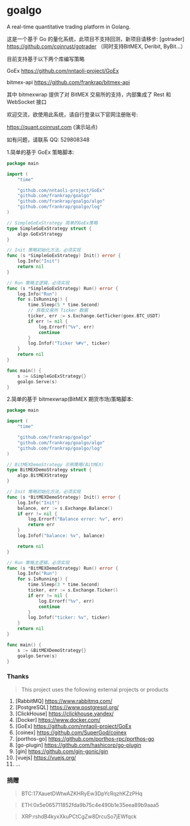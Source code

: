# goalgo

A real-time quantitative trading platform in Golang.

这是一个基于 Go 的量化系统，此项目不支持回测，新项目请移步: 
[gotrader] https://github.com/coinrust/gotrader （同时支持BitMEX, Deribit, ByBit...）

目前支持基于以下两个库编写策略

GoEx https://github.com/nntaoli-project/GoEx

bitmex-api https://github.com/frankrap/bitmex-api

其中 bitmexwrap 提供了对 BitMEX 交易所的支持，内部集成了 Rest 和 WebSocket 接口

欢迎交流，欲使用此系统，请自行登录以下官网注册账号:

https://quant.coinrust.com (演示站点)

如有问题，请联系 QQ: 529808348

1.简单的基于 GoEx 策略脚本:

```go
package main

import (
	"time"

	"github.com/nntaoli-project/GoEx"
	"github.com/frankrap/goalgo"
	"github.com/frankrap/goalgo/algo"
	"github.com/frankrap/goalgo/log"
)

// SimpleGoExStrategy 简单的GoEx策略
type SimpleGoExStrategy struct {
	algo.GoExStrategy
}

// Init 策略初始化方法，必须实现
func (s *SimpleGoExStrategy) Init() error {
	log.Info("Init")
	return nil
}

// Run 策略主逻辑，必须实现
func (s *SimpleGoExStrategy) Run() error {
	log.Info("Run")
	for s.IsRunning() {
		time.Sleep(5 * time.Second)
		// 获取交易所 Ticker 数据
		ticker, err := s.Exchange.GetTicker(goex.BTC_USDT)
		if err != nil {
			log.Errorf("%v", err)
			continue
		}
		log.Infof("Ticker %#v", ticker)
	}
	return nil
}

func main() {
	s := &SimpleGoExStrategy{}
	goalgo.Serve(s)
}
```

2.简单的基于 bitmexwrap(BitMEX 期货市场)策略脚本:

```go
package main

import (
	"time"

	"github.com/frankrap/goalgo"
	"github.com/frankrap/goalgo/algo"
	"github.com/frankrap/goalgo/log"
)

// BitMEXDemoStrategy 示例策略(BitMEX)
type BitMEXDemoStrategy struct {
	algo.BitMEXStrategy
}

// Init 策略初始化方法，必须实现
func (s *BitMEXDemoStrategy) Init() error {
	log.Info("Init")
	balance, err := s.Exchange.Balance()
	if err != nil {
		log.Errorf("Balance error: %v", err)
		return err
	}
	log.Infof("balance: %v", balance)

	return nil
}

// Run 策略主逻辑，必须实现
func (s *BitMEXDemoStrategy) Run() error {
	log.Info("Run")
	for s.IsRunning() {
		time.Sleep(3 * time.Second)
		ticker, err := s.Exchange.Ticker()
		if err != nil {
			log.Errorf("%v", err)
			continue
		}
		log.Infof("ticker: %v", ticker)
	}
	return nil
}

func main() {
	s := &BitMEXDemoStrategy{}
	goalgo.Serve(s)
}
```

### Thanks
> This project uses the following external projects or products
1. [RabbitMQ] https://www.rabbitmq.com/
2. [PostgreSQL] https://www.postgresql.org/
3. [ClickHouse] https://clickhouse.yandex/
4. [Docker] https://www.docker.com/
5. [GoEx] https://github.com/nntaoli-project/GoEx
6. [coinex] https://github.com/SuperGod/coinex
7. [porthos-go] https://github.com/porthos-rpc/porthos-go
8. [go-plugin] https://github.com/hashicorp/go-plugin
9. [gin] https://github.com/gin-gonic/gin
10. [vuejs] https://vuejs.org/
11. ...

### 捐赠

> BTC:17XauetDWtwAZKHRyEw3DpYcRqzhKZzPHq

> ETH:0x5e065711852fda9b75c4e490b1e35eea89b9aaa5

> XRP:rshdB4kyxXkuPCtCgZw8DrcuSo7jEWfqck
